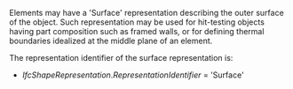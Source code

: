 Elements may have a 'Surface' representation describing the outer surface of the object. Such representation may be used for hit-testing objects having part composition such as framed walls, or for defining thermal boundaries idealized at the middle plane of an element.

The representation identifier of the surface representation is:

* _IfcShapeRepresentation_._RepresentationIdentifier_ = 'Surface'
